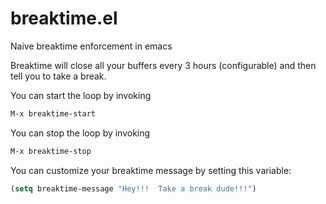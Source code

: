 # breaktime.el
Naive breaktime enforcement in emacs

Breaktime will close all your buffers every 3 hours (configurable)
 and then tell you to take a break.

You can start the loop by invoking
```lisp
M-x breaktime-start
```

You can stop the loop by invoking
```lisp
M-x breaktime-stop
```

You can customize your breaktime message by setting this variable:
```lisp
(setq breaktime-message "Hey!!!  Take a break dude!!!")
```
